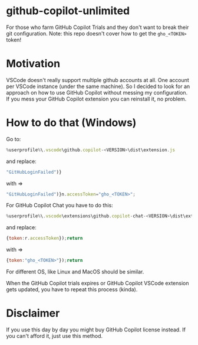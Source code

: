 # github-copilot-unlimited
For those who farm GitHub Copilot Trials and they don't want to break their git configuration.
Note: this repo doesn't cover how to get the `gho_<TOKEN>` token!

# Motivation
VSCode doesn't really support multiple github accounts at all. One account per VSCode instance (under the same machine). So I decided to look for an approach on how to use GitHub Copilot without messing my configuration. If you mess your GitHub Copilot extension you can reinstall it, no problem.

# How to do that (Windows)
Go to:
```js
%userprofile%\.vscode\github.copilot-<VERSION>\dist\extension.js
```
and replace:
```js
"GitHubLoginFailed")}
```
with =>
```js
"GitHubLoginFailed")}n.accessToken="gho_<TOKEN>";
```

For GitHub Copilot Chat you have to do this:
```js
%userprofile%\.vscode\extensions\github.copilot-chat-<VERSION>\dist\extension.js
```
and replace:
```js
{token:r.accessToken});return
```
with =>
```js
{token:"gho_<TOKEN>"});return
```

For different OS, like Linux and MacOS should be similar.

When the GitHub Copilot trials expires or GitHub Copilot VSCode extension gets updated, you have to repeat this process (kinda).

# Disclaimer
If you use this day by day you might buy GitHub Copilot license instead. If you can't afford it, just use this method.
